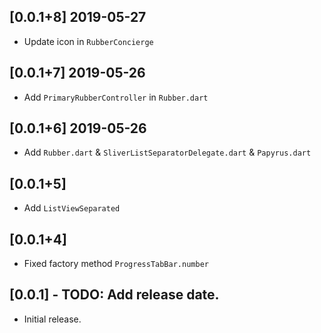 ## [0.0.1+8] 2019-05-27

 - Update icon in ```RubberConcierge```
 
## [0.0.1+7] 2019-05-26

 - Add ```PrimaryRubberController``` in ```Rubber.dart```

## [0.0.1+6] 2019-05-26

 - Add ```Rubber.dart``` & ```SliverListSeparatorDelegate.dart``` & ```Papyrus.dart``` 

## [0.0.1+5]

 - Add ```ListViewSeparated``` 

## [0.0.1+4]

 - Fixed factory method ```ProgressTabBar.number``` 

## [0.0.1] - TODO: Add release date.

 - Initial release.
